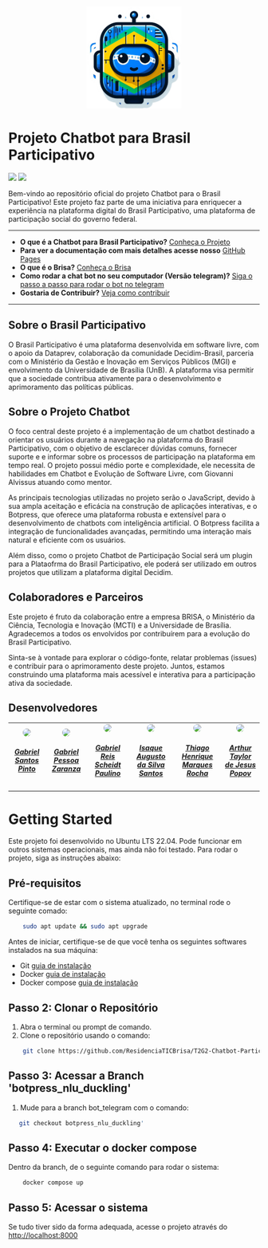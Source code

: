 
<p align="center">
  <img src="https://github.com/ResidenciaTICBrisa/T2G2-Chatbot-Participacao-Social/blob/main/site/images/rasinha_logo.jpeg" width="190" />
</p>

# Projeto Chatbot para Brasil Participativo

<!-- badges -->
<a href="https://www.gnu.org/licenses/agpl-3.0.html"><img src="https://img.shields.io/badge/licence-AGPL3-green.svg"/></a>
<a href="https://botpress.com/docs/cloud/"><img src="https://img.shields.io/badge/Botpress-v12-blue.svg"/></a>

Bem-vindo ao repositório oficial do projeto Chatbot para o Brasil Participativo! Este projeto faz parte de uma iniciativa para enriquecer a experiência na plataforma digital do Brasil Participativo, uma plataforma de participação social do governo federal.

---
<!-- Links uteis: -->
* **O que é a Chatbot para Brasil Participativo?** [Conheça o Projeto](#sobre-o-projeto-chatbot)
* **Para ver a documentação com mais detalhes acesse nosso** [GitHub Pages](https://residenciaticbrisa.github.io/T2G2-Chatbot-Participacao-Social/)
* **O que é o Brisa?** [Conheça o Brisa](https://brisa.lappis.rocks/)
* **Como rodar a chat bot no seu computador (Versão telegram)?** [Siga o passo a passo para rodar o bot no telegram](#getting-started)
* **Gostaria de Contribuir?** [Veja como contribuir](https://residenciaticbrisa.github.io/T2G2-Chatbot-Participacao-Social/Pol%C3%ADticas/CONTRIBUTING/)

---

## Sobre o Brasil Participativo

O Brasil Participativo é uma plataforma desenvolvida em software livre, com o apoio da Dataprev, colaboração da comunidade Decidim-Brasil, parceria com o Ministério da Gestão e Inovação em Serviços Públicos (MGI) e envolvimento da Universidade de Brasília (UnB). A plataforma visa permitir que a sociedade contribua ativamente para o desenvolvimento e aprimoramento das políticas públicas.

## Sobre o Projeto Chatbot

O foco central deste projeto é a implementação de um chatbot destinado a orientar os usuários durante a navegação na plataforma do Brasil Participativo, com o objetivo de esclarecer dúvidas comuns, fornecer suporte e e informar sobre os processos de participação na plataforma em tempo real. O projeto possui médio porte e complexidade, ele necessita de habilidades em Chatbot e Evolução de Software Livre, com Giovanni Alvissus atuando como mentor.

As principais tecnologias utilizadas no projeto serão o JavaScript, devido à sua ampla aceitação e eficácia na construção de aplicações interativas, e o Botpress, que oferece uma plataforma robusta e extensível para o desenvolvimento de chatbots com inteligência artificial. O Botpress facilita a integração de funcionalidades avançadas, permitindo uma interação mais natural e eficiente com os usuários.

Além disso, como o projeto Chatbot de Participação Social será um plugin para a Plataofrma do Brasil Participativo, ele poderá ser utilizado em outros projetos que utilizam a plataforma digital Decidim.

## Colaboradores e Parceiros

Este projeto é fruto da colaboração entre a empresa BRISA, o Ministério da Ciência, Tecnologia e Inovação (MCTI) e a Universidade de Brasília. Agradecemos a todos os envolvidos por contribuírem para a evolução do Brasil Participativo.

Sinta-se à vontade para explorar o código-fonte, relatar problemas (issues) e contribuir para o aprimoramento deste projeto. Juntos, estamos construindo uma plataforma mais acessível e interativa para a participação ativa da sociedade.



## Desenvolvedores

<center>
<table style="margin-left: auto; margin-right: auto;">
    <tr>
        <td align="center">
            <a href="https://github.com/GabrielSPinto">
                <img style="border-radius: 50%;" src="https://avatars.githubusercontent.com/u/144184007?v=4" width="150px;"/>
                <h5 class="text-center">Gabriel Santos Pinto</h5>
            </a>
        </td>
        <td align="center">
            <a href="https://github.com/GZaranza">
                <img style="border-radius: 50%;" src="https://avatars.githubusercontent.com/u/116514986?v=4" width="150px;"/>
                <h5 class="text-center">Gabriel Pessoa Zaranza</h5>
            </a>
        </td>
        <td align="center">
            <a href="https://github.com/Gxaite">
                <img style="border-radius: 50%;" src="https://avatars.githubusercontent.com/u/111130521?v=4" width="150px;"/>
                <h5 class="text-center">Gabriel Reis Scheidt Paulino</h5>
            </a>
        </td>
        </td>
        <td align="center">
            <a href="https://github.com/seraphritt">
                <img style="border-radius: 50%;" src="https://avatars.githubusercontent.com/u/84244850?v=4" width="150px;"/>
                <h5 class="text-center">Isaque Augusto da Silva Santos</h5>
            </a>
        </td>
        <td align="center">
            <a href="https://github.com/ThiagoMarquesAeroespacial">
                <img style="border-radius: 50%;" src="https://avatars.githubusercontent.com/u/125684199?v=4" width="150px;"/>
                <h5 class="text-center">Thiago Henrique Marques Rocha</h5>
            </a>
        </td>
        <td align="center">
            <a href="https://github.com/Eruel6">
                <img style="border-radius: 50%;" src="https://avatars.githubusercontent.com/u/71983159?v=4" width="150px;"/>
                <h5 class="text-center">Arthur Taylor de Jesus Popov</h5>
            </a>
        </td>
</table>
</center>

# Getting Started

Este projeto foi desenvolvido no Ubuntu LTS 22.04. Pode funcionar em outros sistemas operacionais, mas ainda não foi testado. Para rodar o projeto, siga as instruções abaixo:

## Pré-requisitos
Certifique-se de estar com o sistema atualizado, no terminal rode o seguinte comado:
```bash
    sudo apt update && sudo apt upgrade
```
Antes de iniciar, certifique-se de que você tenha os seguintes softwares instalados na sua máquina:

- Git [guia de instalação](https://git-scm.com/download/linux)
- Docker [guia de instalação](https://docs.docker.com/desktop/install/ubuntu/)
- Docker compose [guia de instalação](https://docs.docker.com/compose/install/)

## Passo 2: Clonar o Repositório

1. Abra o terminal ou prompt de comando.
2. Clone o repositório usando o comando:

```bash
    git clone https://github.com/ResidenciaTICBrisa/T2G2-Chatbot-Participacao-Social
```

## Passo 3: Acessar a Branch 'botpress_nlu_duckling'

1. Mude para a branch bot_telegram com o comando:
 ```bash
    git checkout botpress_nlu_duckling'
```


## Passo 4: Executar o docker compose
Dentro da branch, de o seguinte comando para rodar o sistema:
```bash
    docker compose up
```
## Passo 5: Acessar o sistema
Se tudo tiver sido da forma adequada, acesse o projeto através do 
[http://localhost:8000](http://localhost:8000)

